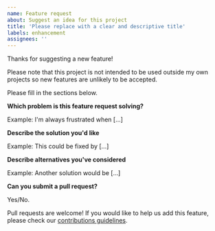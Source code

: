```yaml
---
name: Feature request
about: Suggest an idea for this project
title: 'Please replace with a clear and descriptive title'
labels: enhancement
assignees: ''
---
```


Thanks for suggesting a new feature!

Please note that this project is not intended to be used outside my own projects
so new features are unlikely to be accepted.

Please fill in the sections below.

**Which problem is this feature request solving?**

Example: I'm always frustrated when [...]

**Describe the solution you'd like**

Example: This could be fixed by [...]

**Describe alternatives you've considered**

Example: Another solution would be [...]

**Can you submit a pull request?**

Yes/No.

Pull requests are welcome! If you would like to help us add this feature, please
check our [contributions guidelines](../blob/master/CONTRIBUTING.md).
